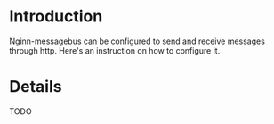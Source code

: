 # Introduction #

Nginn-messagebus can be configured to send and receive messages through http. Here's an instruction on how to configure it.

# Details #

TODO